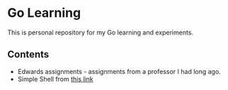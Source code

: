 # Go Learning

This is personal repository for my Go learning and experiments. 

## Contents
* Edwards assignments - assignments from a professor I had long ago.
* Simple Shell from [this link](https://tutorialedge.net/golang/reading-console-input-golang/)
